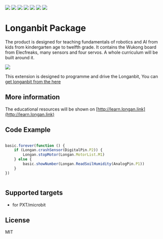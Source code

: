 ![](https://img.shields.io/badge/Plantfrom-Micro%3Abit-red) ![](https://img.shields.io/travis/com/longan-link/pxt-longanbit) ![](https://img.shields.io/github/v/release/longan-link/pxt-longanbit) ![](https://img.shields.io/github/last-commit/longan-link/pxt-longanbit) ![](https://img.shields.io/github/languages/top/longan-link/pxt-longanbit) ![](https://img.shields.io/github/issues/longan-link/pxt-longanbit) ![](https://img.shields.io/github/license/longan-link/pxt-longanbit) 

# Longanbit Package

The product is designed for teaching fundamentals of robotics and AI from kids from kindergarten age to twelfth grade.  It contains the Wukong board from Elecfreaks, many sensors and four servos.  A whole curriculum will be built around it.

![](/images.png/)

This extension is designed to programme and drive the Longanbit, You can [get longanbit from the here](https://item.taobao.com/item.htm?id=616384887720)

## More information

The educational resources will be shown on [http://learn.longan.link](http://learn.longan.link)

## Code Example
```JavaScript

basic.forever(function () {
    if (Longan.crashSensor(DigitalPin.P2)) {
        Longan.stopMotor(Longan.MotorList.M1)
    } else {
        basic.showNumber(Longan.ReadSoilHumidity(AnalogPin.P1))
    }
})



```
## Supported targets

* for PXT/microbit

## License
MIT

